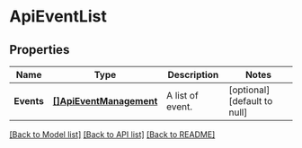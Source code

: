 # ApiEventList

## Properties
Name | Type | Description | Notes
------------ | ------------- | ------------- | -------------
**Events** | [**[]ApiEventManagement**](apiEventManagement.md) | A list of event. | [optional] [default to null]

[[Back to Model list]](../README.md#documentation-for-models) [[Back to API list]](../README.md#documentation-for-api-endpoints) [[Back to README]](../README.md)


